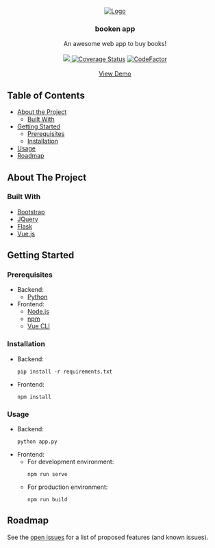 
<!-- PROJECT LOGO -->
<br />
<p align="center">
  <a href="https://github.com/othneildrew/Best-README-Template">
    <img src="https://i.ibb.co/vP6HB4x/Captura.png" alt="Logo">
  </a>

  <h3 align="center">booken app</h3>
  <p align="center">
    An awesome web app to buy books!
    <br />
    <br />
    <img src="https://travis-ci.com/UB-ES-2020-A/Booken.svg?branch=dev"><a href='https://coveralls.io/github/UB-ES-2020/Booken?branch=main'> <img src='https://coveralls.io/repos/github/UB-ES-2020/Booken/badge.svg?branch=main' alt='Coverage Status' /></a> <a href="https://www.codefactor.io/repository/github/ub-es-2020-a/booken"><img src="https://www.codefactor.io/repository/github/ub-es-2020-a/booken/badge" alt="CodeFactor" /></a>
    <br />
    <br/>
    <a href="http://booken-app.herokuapp.com/">View Demo</a>
  </p>
</p>



<!-- TABLE OF CONTENTS -->
## Table of Contents

* [About the Project](#about-the-project)
  * [Built With](#built-with)
* [Getting Started](#getting-started)
  * [Prerequisites](#prerequisites)
  * [Installation](#installation)
* [Usage](#usage)
* [Roadmap](#roadmap)


## About The Project
### Built With
* [Bootstrap](https://getbootstrap.com)
* [JQuery](https://jquery.com)
* [Flask](https://flask.palletsprojects.com/en/1.1.x/)
* [Vue.js](https://vuejs.org/)

## Getting Started

### Prerequisites

* Backend:
  * [Python](https://www.python.org/downloads/)
* Frontend:
  * [Node.js](https://nodejs.org/)
  * [npm](https://www.npmjs.com/get-npm)
  * [Vue CLI](https://cli.vuejs.org/guide/installation.html)

### Installation

* Backend:
  ```pip
  pip install -r requirements.txt
  ```
* Frontend:
  ```npm
  npm install
  ```

### Usage

* Backend:
  ```pip
  python app.py
  ```
* Frontend:
  * For development environment:
    ```npm
    npm run serve
    ```
  * For production environment:
    ```npm
    npm run build
    ```

## Roadmap

See the [open issues](https://github.com/UB-ES-2020/Booken/issues) for a list of proposed features (and known issues).
